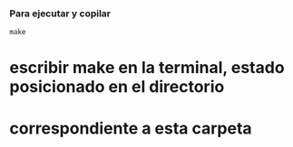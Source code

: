 ### Para ejecutar y copilar
    make
# escribir make en la terminal, estado posicionado en el directorio
# correspondiente a esta carpeta
